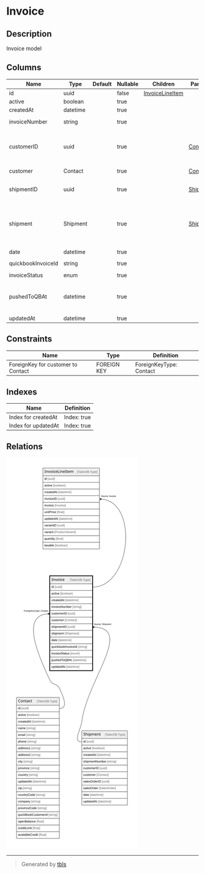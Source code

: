 # Invoice

## Description

Invoice model

## Columns

| Name | Type | Default | Nullable | Children | Parents | Comment |
| ---- | ---- | ------- | -------- | -------- | ------- | ------- |
| id | uuid |  | false | [InvoiceLineItem](InvoiceLineItem.md) |  |  |
| active | boolean |  | true |  |  | active |
| createdAt | datetime |  | true |  |  | createdAt |
| invoiceNumber | string |  | true |  |  | Invoice number |
| customerID | uuid |  | true |  | [Contact](Contact.md) | Contact model. Contact and this model is n:1 |
| customer | Contact |  | true |  | [Contact](Contact.md) | Customer contact |
| shipmentID | uuid |  | true |  | [Shipment](Shipment.md) | Shipment ID (Origin of the invoice) |
| shipment | Shipment |  | true |  | [Shipment](Shipment.md) | Shipment model. (Origin of the invoice) Shipment and this model is n:1. |
| date | datetime |  | true |  |  | date |
| quickbookInvoiceId | string |  | true |  |  | Quickbook invoice ID |
| invoiceStatus | enum |  | true |  |  | inventoryType |
| pushedToQBAt | datetime |  | true |  |  | Date when the invoice was pushed to QuickBooks |
| updatedAt | datetime |  | true |  |  | updatedAt |

## Constraints

| Name | Type | Definition |
| ---- | ---- | ---------- |
| ForeignKey for customer to Contact | FOREIGN KEY | ForeignKeyType: Contact |

## Indexes

| Name | Definition |
| ---- | ---------- |
| Index for createdAt | Index: true |
| Index for updatedAt | Index: true |

## Relations

![er](Invoice.svg)

---

> Generated by [tbls](https://github.com/k1LoW/tbls)
